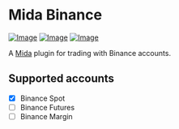 # Mida Binance
[![Image](https://img.shields.io/npm/v/@reiryoku/mida-binance)](https://www.npmjs.com/package/@reiryoku/mida-binance)
[![Image](https://img.shields.io/npm/l/@reiryoku/mida-binance)](LICENSE)
[![Image](https://img.shields.io/discord/780532638846287904?label=community)](https://discord.gg/cKyWTUsr3q)
<br>

A [Mida](https://github.com/Reiryoku-Technologies/Mida) plugin for trading with Binance accounts.

## Supported accounts
- [x] Binance Spot
- [ ] Binance Futures
- [ ] Binance Margin
